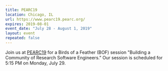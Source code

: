 ```yaml
---
title: PEARC19
location: Chicago, IL
url: https://www.pearc19.pearc.org/
expires: 2019-08-01
event_date: "July 28 - August 1, 2019"
layout: event
repeated: false
---
```


Join us at [PEARC19](https://www.pearc19.pearc.org/) for a Birds of a Feather (BOF) session "Building a Community of Research Software Engineers."  Our session is scheduled for 5:15 PM on Monday, July 29.
